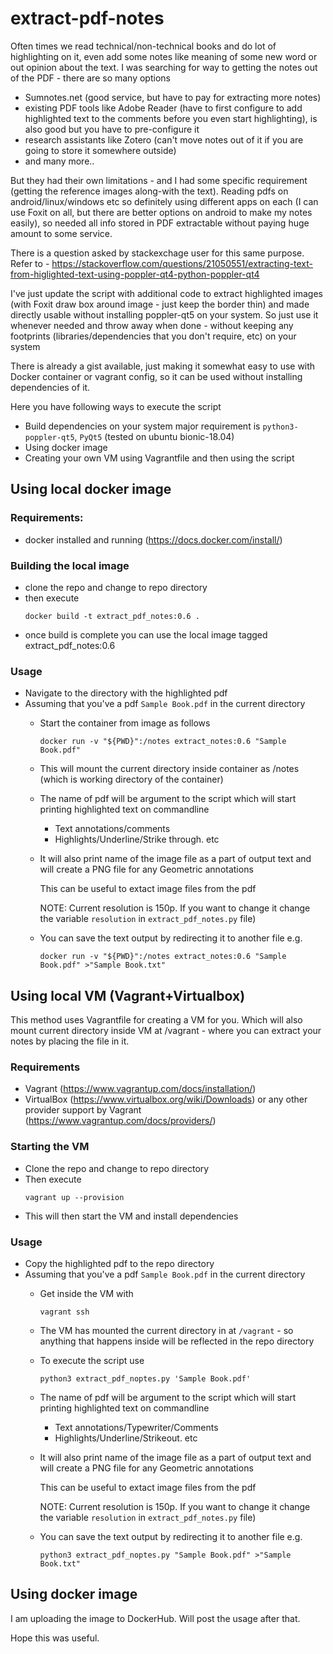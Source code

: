 # extract-pdf-notes
Often times we read technical/non-technical books and do lot of highlighting on it, even add some notes like meaning of some new word or out opinion about the text. I was searching for way to getting the notes out of the PDF - there are so many options
- Sumnotes.net (good service, but have to pay for extracting more notes)
- existing PDF tools like Adobe Reader (have to first configure to add highlighted text to the comments before you even start highlighting), is also good but you have to pre-configure it
- research assistants like Zotero (can't move notes out of it if you are going to store it somewhere outside) 
- and many more.. 



But they had their own limitations - and I had some specific requirement (getting the reference images along-with the text). Reading pdfs on android/linux/windows etc so definitely using different apps on each (I can use Foxit on all, but there are better options on android to make my notes easily), so needed all info stored in PDF extractable without paying huge amount to some service.


There is a question asked by stackexchage user for this same purpose. Refer to - https://stackoverflow.com/questions/21050551/extracting-text-from-higlighted-text-using-poppler-qt4-python-poppler-qt4

 
I've just update the script with additional code to extract highlighted images (with Foxit draw box around image - just keep the border thin) and made directly usable without installing poppler-qt5 on your system. So just use it whenever needed and throw away when done - without keeping any footprints (libraries/dependencies that you don't require, etc) on your system
  
  
There is already a gist available, just making it somewhat easy to use with Docker container or vagrant config, so it can be used without installing dependencies of it.


Here you have following ways to execute the script
* Build dependencies on your system major requirement is `python3-poppler-qt5`, `PyQt5` (tested on ubuntu bionic-18.04)
* Using docker image 
* Creating your own VM using Vagrantfile and then using the script


## Using local docker image

### Requirements:
* docker installed and running (https://docs.docker.com/install/)

### Building the local image
* clone the repo and change to repo directory
* then execute
	```
	docker build -t extract_pdf_notes:0.6 .
	```
* once build is complete you can use the local image tagged extract_pdf_notes:0.6 

### Usage
* Navigate to the directory with the highlighted pdf
* Assuming that you've a pdf `Sample Book.pdf` in the current directory
	* Start the container from image as follows
		```
		docker run -v "${PWD}":/notes extract_notes:0.6 "Sample Book.pdf"
		```
    * This will mount the current directory inside container as /notes (which is working directory of the container)
    * The name of pdf will be argument to the script which will start printing highlighted text on commandline
        - Text annotations/comments
        - Highlights/Underline/Strike through. etc
    * It will also print name of the image file as a part of output text and will create a PNG file for any Geometric annotations
        
        This can be useful to extact image files from the pdf 
        
        NOTE: Current resolution is 150p. If you want to change it change the variable `resolution` in `extract_pdf_notes.py` file)
     
    * You can save the text output by redirecting it to another file e.g. 
        ```
        docker run -v "${PWD}":/notes extract_notes:0.6 "Sample Book.pdf" >"Sample Book.txt"
        ```
 

## Using local VM (Vagrant+Virtualbox)
This method uses Vagrantfile for creating a VM for you. Which will also mount current directory inside VM at /vagrant - where you can extract your notes by placing the file in it.
   
### Requirements
* Vagrant (https://www.vagrantup.com/docs/installation/)
* VirtualBox (https://www.virtualbox.org/wiki/Downloads) or any other provider support by Vagrant (https://www.vagrantup.com/docs/providers/)

### Starting the VM
* Clone the repo and change to repo directory
* Then execute
	```
	vagrant up --provision
	```
* This will then start the VM and install dependencies 

### Usage
* Copy the highlighted pdf to the repo directory 
* Assuming that you've a pdf `Sample Book.pdf` in the current directory
	* Get inside the VM with
		```
		vagrant ssh
		```
    * The VM has mounted the current directory in at `/vagrant` - so anything that happens inside will be reflected in the repo directory

    * To execute the script use
        ```
        python3 extract_pdf_noptes.py 'Sample Book.pdf'
        ``` 

    * The name of pdf will be argument to the script which will start printing highlighted text on commandline
        - Text annotations/Typewriter/Comments
        - Highlights/Underline/Strikeout. etc

    * It will also print name of the image file as a part of output text and will create a PNG file for any Geometric annotations
        
        This can be useful to extact image files from the pdf 
        
        NOTE: Current resolution is 150p. If you want to change it change the variable `resolution` in `extract_pdf_notes.py` file)
     
    * You can save the text output by redirecting it to another file e.g. 
        ```
        python3 extract_pdf_noptes.py "Sample Book.pdf" >"Sample Book.txt"
        ```


 
 
## Using docker image
I am uploading the image to DockerHub. Will post the usage after that.


Hope this was useful.